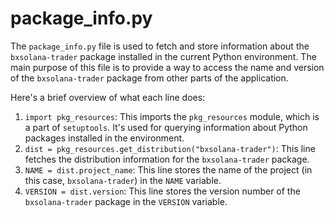 # package\_info.py

The `package_info.py` file is used to fetch and store information about the `bxsolana-trader` package installed in the current Python environment. The main purpose of this file is to provide a way to access the name and version of the `bxsolana-trader` package from other parts of the application.

Here's a brief overview of what each line does:

1. `import pkg_resources`: This imports the `pkg_resources` module, which is a part of `setuptools`. It's used for querying information about Python packages installed in the environment.
2. `dist = pkg_resources.get_distribution("bxsolana-trader")`: This line fetches the distribution information for the `bxsolana-trader` package.
3. `NAME = dist.project_name`: This line stores the name of the project (in this case, `bxsolana-trader`) in the `NAME` variable.
4. `VERSION = dist.version`: This line stores the version number of the `bxsolana-trader` package in the `VERSION` variable.

